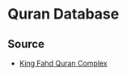 # Quran Database

## Source

- [King Fahd Quran Complex](https://qurancomplex.gov.sa/en/techquran/dev/)